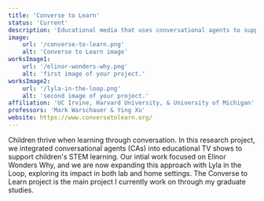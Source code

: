 ```yaml
---
title: 'Converse to Learn'
status: 'Current'
description: 'Educational media that uses conversational agents to support children STEM learning and engagement'
image:
    url: '/converse-to-learn.png'
    alt: 'Converse to Learn image'
worksImage1:
    url: '/elinor-wonders-why.png'
    alt: 'first image of your project.'
worksImage2:
    url: '/lyla-in-the-loop.png'
    alt: 'second image of your project.'
affiliation: 'UC Irvine, Harvard University, & University of Michigan'
professors: 'Mark Warschauer & Ying Xu'
website: https://www.conversetolearn.org/
---
```


Children thrive when learning through conversation. In this research project, we integrated conversational agents (CAs) into educational TV shows to support children's STEM learning. Our intial work focused on Elinor Wonders Why, and we are now expanding this approach with Lyla in the Loop, exploring its impact in both lab and home settings. The Converse to Learn project is the main project I currently work on through my graduate studies. 